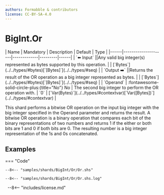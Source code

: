 ```yaml
---
authors: Formabble & contributors
license: CC-BY-SA-4.0
---
```



# BigInt.Or

<div class="sh-parameters" markdown="1">
| Name | Mandatory | Description | Default | Type |
|------|---------------------|-------------|---------|------|
| `⬅️ Input` ||Any valid big integer(s) represented as bytes supported by this operation. | | [`Bytes`](../../types/#bytes)[`[Bytes]`](../../types/#seq) |
| `Output ➡️` ||Returns the result of the OR operation as a big integer represented as bytes. | | [`Bytes`](../../types/#bytes)[`[Bytes]`](../../types/#seq) |
| `Operand` | :fontawesome-solid-circle-plus:{title="No"} No  | The second big integer to perform the OR operation with. | `0` | [`Var(Bytes)`](../../types/#contextvar)[`Var([Bytes])`](../../types/#contextvar) |

</div>

This shard performs a bitwise OR operation on the input big integer with the big integer specified in the Operand parameter and returns the result. A bitwise OR operation is a binary operation that compares each bit of the binary representations of two numbers and returns 1 if the either or both bits are 1 and 0 if both bits are 0. The resulting number is a big integer representation of the 1s and 0s concatenated.

## Examples

=== "Code"

  ```x86asm linenums="1"
  --8<-- "samples/shards/BigInt/Or/Or.shs"
  ```

  ```
  --8<-- "samples/shards/BigInt/Or/Or.shs.log"
  ```
&nbsp;
--8<-- "includes/license.md"

